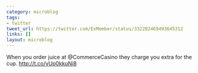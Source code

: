 ```yaml
---
category: microblog
tags:
- twitter
tweet_url: https://twitter.com/ExMember/status/332282469493645312
links: []
layout: microblog
---
```

When you order juice at @CommerceCasino they charge you extra for the cup. http://t.co/yUp0kkuNi8
